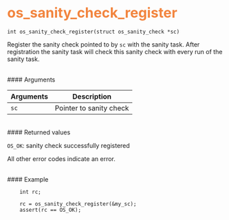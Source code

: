 ## <font color="F2853F" style="font-size:24pt"> os_sanity_check_register</font>

```no-highlight
int os_sanity_check_register(struct os_sanity_check *sc)
```
Register the sanity check pointed to by `sc` with the sanity task.  After registration
the sanity task will check this sanity check with every run of the sanity task.
 
<br>
#### Arguments

| Arguments | Description | 
|-----------|-------------| 
| `sc` | Pointer to sanity check | 

<br>
#### Returned values

`OS_OK`: sanity check successfully registered

All other error codes indicate an error.

<br>
#### Example

```no-highlight
    int rc;

    rc = os_sanity_check_register(&my_sc); 
    assert(rc == OS_OK);

```

